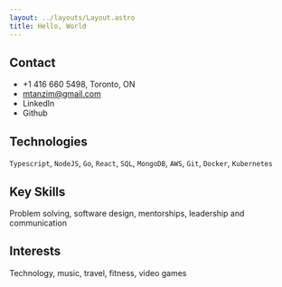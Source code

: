 ```yaml
---
layout: ../layouts/Layout.astro
title: Hello, World
---
```


## Contact

- +1 416 660 5498, Toronto, ON
- mtanzim@gmail.com
- LinkedIn
- Github

## Technologies

`Typescript`, `NodeJS`, `Go`, `React`, `SQL`, `MongoDB`, `AWS`, `Git`, `Docker`, `Kubernetes`

## Key Skills

Problem solving, software design, mentorships, leadership and communication

## Interests

Technology, music, travel, fitness, video games
